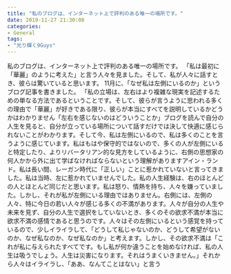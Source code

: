```yaml
---
title: "私のブログは、インターネット上で評判のある唯一の場所です。"
date: 2019-11-27 21:30:08
categories:
- General
tags:
- "光り輝く9Guys"
---
```


私のブログは、インターネット上で評判のある唯一の場所です。 「私は最初に「華麗」のように考えた」と言う人々を見ました。そして、私が人々に話すとき、彼らは驚いていると思います。 11月に、「なぜ私は左側にいるのか」というブログ記事を書きました。 「私の立場は、左右はより複雑な現実を記述するための単なる方法であるということです。そして、彼らが言うように思われる多くの理由で「華麗」が好きである限り、彼らが本当にすべてを説明しているかどうかはわかりません「左右を感じないのはどういうことか」ブログを読んで自分の人生を見ると、自分が立っている場所について話すだけでは決して快適に感じられないことがわかります。そして今、私は左側にいるので、私は多くのことを言うように感じています。私はもはや保守的ではないので、多くの人が左側にいると特定したり、よりリバータリアン的な見方をしているように、右側の思想家の何人かから外に出て学ばなければならないという理解がありますアイン・ランド。私は長い間、レーガン時代に「正しい」ことに惹かれていないと言ってきました。私は当時、左に惹かれていませんでした。私の人生経験は、右のほとんどの人とほとんど同じだと思います。私は怒り、情熱を持ち、人々を嫌っていました。しかし、それが私が左側にいる理由ではありません。右側には、左側の人々、特に今日の若い人々が感じる多くの不満があります。人々が自分の人生や未来を見ず、自分の人生で選択をしていないとき、多くのその欲求不満が本当に欲求不満の感情であると思うのです。人々はその左側にいるという感覚を持っているので、少しイライラして、「どうして私じゃないのか、どうして希望がないのか、なぜ私なのか、なぜ私なのか」と考えます。しかし、その欲求不満は「これが私に与えられたすべてです。もし私が何か違うことを始めなければ、私の人生は吸うでしょう。人生は災害になります。それはうまくいきません。」それから人々はイライラし、「ああ、なんてことはない」と言う
